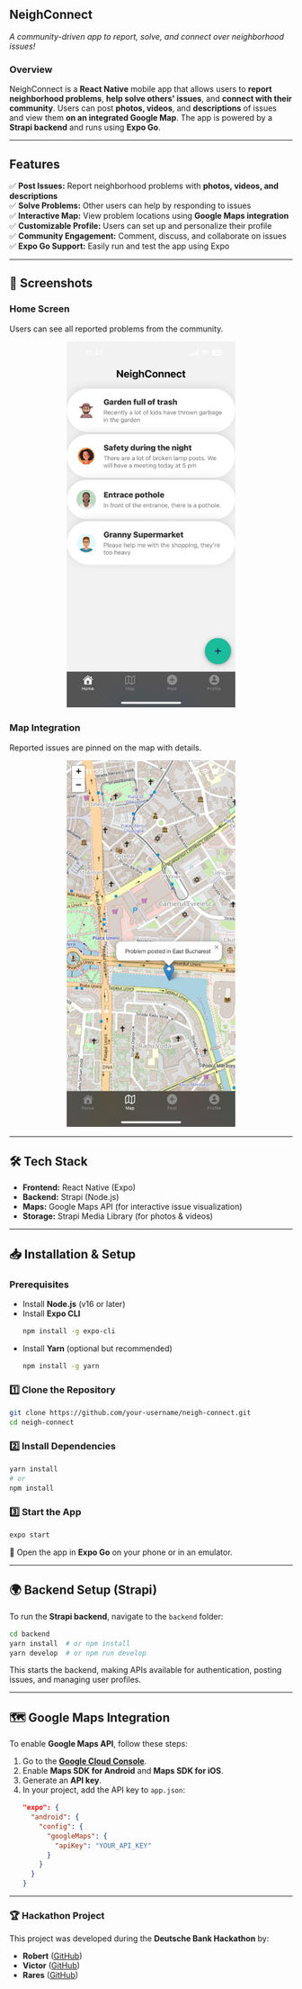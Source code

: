 ## **NeighConnect**

*A community-driven app to report, solve, and connect over neighborhood issues!*

### **Overview**  
NeighConnect is a **React Native** mobile app that allows users to **report neighborhood problems**, **help solve others' issues**, and **connect with their community**. Users can post **photos, videos**, and **descriptions** of issues and view them **on an integrated Google Map**. The app is powered by a **Strapi backend** and runs using **Expo Go**.

---

## **Features**
✅ **Post Issues:** Report neighborhood problems with **photos, videos, and descriptions**  
✅ **Solve Problems:** Other users can help by responding to issues  
✅ **Interactive Map:** View problem locations using **Google Maps integration**  
✅ **Customizable Profile:** Users can set up and personalize their profile  
✅ **Community Engagement:** Comment, discuss, and collaborate on issues  
✅ **Expo Go Support:** Easily run and test the app using Expo  

---

## **📲 Screenshots**

### **Home Screen**
Users can see all reported problems from the community.  
<p align="center">
  <img src="./neigh-connect-homescreen.jpeg" alt="Home Screen" width="300">
</p>

### **Map Integration**
Reported issues are pinned on the map with details.  

<p align="center">
  <img src="./neigh-connect-map.jpeg" alt="Home Screen" width="300">
</p>

---

## **🛠️ Tech Stack**
- **Frontend:** React Native (Expo)
- **Backend:** Strapi (Node.js)
- **Maps:** Google Maps API (for interactive issue visualization)
- **Storage:** Strapi Media Library (for photos & videos)

---

## **📥 Installation & Setup**

### **Prerequisites**
- Install **Node.js** (v16 or later)
- Install **Expo CLI**  
  ```sh
  npm install -g expo-cli
  ```
- Install **Yarn** (optional but recommended)
  ```sh
  npm install -g yarn
  ```

### **1️⃣ Clone the Repository**
```sh
git clone https://github.com/your-username/neigh-connect.git
cd neigh-connect
```

### **2️⃣ Install Dependencies**
```sh
yarn install
# or
npm install
```

### **3️⃣ Start the App**
```sh
expo start
```
🚀 Open the app in **Expo Go** on your phone or in an emulator.

---

## **🌍 Backend Setup (Strapi)**
To run the **Strapi backend**, navigate to the `backend` folder:

```sh
cd backend
yarn install  # or npm install
yarn develop  # or npm run develop
```
This starts the backend, making APIs available for authentication, posting issues, and managing user profiles.

---

## **🗺️ Google Maps Integration**
To enable **Google Maps API**, follow these steps:

1. Go to the **[Google Cloud Console](https://console.cloud.google.com/)**.
2. Enable **Maps SDK for Android** and **Maps SDK for iOS**.
3. Generate an **API key**.
4. In your project, add the API key to `app.json`:
   ```json
   "expo": {
     "android": {
       "config": {
         "googleMaps": {
           "apiKey": "YOUR_API_KEY"
         }
       }
     }
   }
   ```

---

### 🏆 Hackathon Project  

This project was developed during the **Deutsche Bank Hackathon** by:  
- **Robert** ([GitHub](https://github.com/robertpaulp))  
- **Victor** ([GitHub](https://github.com/Viktor09))  
- **Rares** ([GitHub](https://github.com/rrsmart8))  


